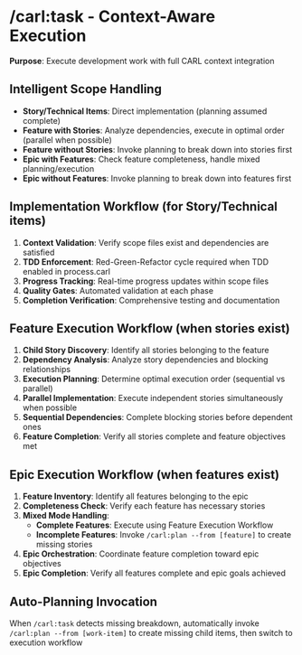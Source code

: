 # /carl:task - Context-Aware Execution

**Purpose**: Execute development work with full CARL context integration

## Intelligent Scope Handling

- **Story/Technical Items**: Direct implementation (planning assumed complete)
- **Feature with Stories**: Analyze dependencies, execute in optimal order (parallel when possible)
- **Feature without Stories**: Invoke planning to break down into stories first
- **Epic with Features**: Check feature completeness, handle mixed planning/execution
- **Epic without Features**: Invoke planning to break down into features first

## Implementation Workflow (for Story/Technical items)

1. **Context Validation**: Verify scope files exist and dependencies are satisfied
2. **TDD Enforcement**: Red-Green-Refactor cycle required when TDD enabled in process.carl
3. **Progress Tracking**: Real-time progress updates within scope files
4. **Quality Gates**: Automated validation at each phase
5. **Completion Verification**: Comprehensive testing and documentation

## Feature Execution Workflow (when stories exist)

1. **Child Story Discovery**: Identify all stories belonging to the feature
2. **Dependency Analysis**: Analyze story dependencies and blocking relationships
3. **Execution Planning**: Determine optimal execution order (sequential vs parallel)
4. **Parallel Implementation**: Execute independent stories simultaneously when possible
5. **Sequential Dependencies**: Complete blocking stories before dependent ones
6. **Feature Completion**: Verify all stories complete and feature objectives met

## Epic Execution Workflow (when features exist)

1. **Feature Inventory**: Identify all features belonging to the epic
2. **Completeness Check**: Verify each feature has necessary stories
3. **Mixed Mode Handling**: 
   - **Complete Features**: Execute using Feature Execution Workflow
   - **Incomplete Features**: Invoke `/carl:plan --from [feature]` to create missing stories
4. **Epic Orchestration**: Coordinate feature completion toward epic objectives
5. **Epic Completion**: Verify all features complete and epic goals achieved

## Auto-Planning Invocation

When `/carl:task` detects missing breakdown, automatically invoke `/carl:plan --from [work-item]` to create missing child items, then switch to execution workflow